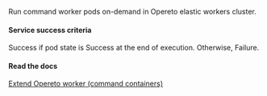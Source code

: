 Run command worker pods on-demand in Opereto elastic workers cluster.

#### Service success criteria
Success if pod state is Success at the end of execution. Otherwise, Failure.

#### Read the docs
[Extend Opereto worker (command containers)](https://docs.opereto.com/developing-with-opereto/opereto-workers/#extend-opereto-worker-command-containers)

 